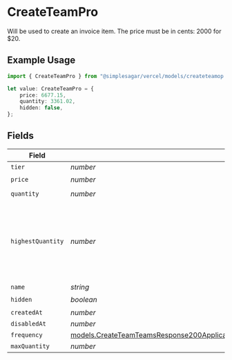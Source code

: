 # CreateTeamPro

Will be used to create an invoice item. The price must be in cents: 2000 for $20.

## Example Usage

```typescript
import { CreateTeamPro } from "@simplesagar/vercel/models/createteamop.js";

let value: CreateTeamPro = {
    price: 6677.15,
    quantity: 3361.02,
    hidden: false,
};
```

## Fields

| Field                                                                                                                                                                                            | Type                                                                                                                                                                                             | Required                                                                                                                                                                                         | Description                                                                                                                                                                                      |
| ------------------------------------------------------------------------------------------------------------------------------------------------------------------------------------------------ | ------------------------------------------------------------------------------------------------------------------------------------------------------------------------------------------------ | ------------------------------------------------------------------------------------------------------------------------------------------------------------------------------------------------ | ------------------------------------------------------------------------------------------------------------------------------------------------------------------------------------------------ |
| `tier`                                                                                                                                                                                           | *number*                                                                                                                                                                                         | :heavy_minus_sign:                                                                                                                                                                               | N/A                                                                                                                                                                                              |
| `price`                                                                                                                                                                                          | *number*                                                                                                                                                                                         | :heavy_check_mark:                                                                                                                                                                               | N/A                                                                                                                                                                                              |
| `quantity`                                                                                                                                                                                       | *number*                                                                                                                                                                                         | :heavy_check_mark:                                                                                                                                                                               | N/A                                                                                                                                                                                              |
| `highestQuantity`                                                                                                                                                                                | *number*                                                                                                                                                                                         | :heavy_minus_sign:                                                                                                                                                                               | The highest quantity in the current period. Used to render the correct enable/disable UI for add-ons.                                                                                            |
| `name`                                                                                                                                                                                           | *string*                                                                                                                                                                                         | :heavy_minus_sign:                                                                                                                                                                               | N/A                                                                                                                                                                                              |
| `hidden`                                                                                                                                                                                         | *boolean*                                                                                                                                                                                        | :heavy_check_mark:                                                                                                                                                                               | N/A                                                                                                                                                                                              |
| `createdAt`                                                                                                                                                                                      | *number*                                                                                                                                                                                         | :heavy_minus_sign:                                                                                                                                                                               | N/A                                                                                                                                                                                              |
| `disabledAt`                                                                                                                                                                                     | *number*                                                                                                                                                                                         | :heavy_minus_sign:                                                                                                                                                                               | N/A                                                                                                                                                                                              |
| `frequency`                                                                                                                                                                                      | [models.CreateTeamTeamsResponse200ApplicationJSONResponseBodyBillingInvoiceItemsProFrequency](../models/createteamteamsresponse200applicationjsonresponsebodybillinginvoiceitemsprofrequency.md) | :heavy_minus_sign:                                                                                                                                                                               | N/A                                                                                                                                                                                              |
| `maxQuantity`                                                                                                                                                                                    | *number*                                                                                                                                                                                         | :heavy_minus_sign:                                                                                                                                                                               | N/A                                                                                                                                                                                              |